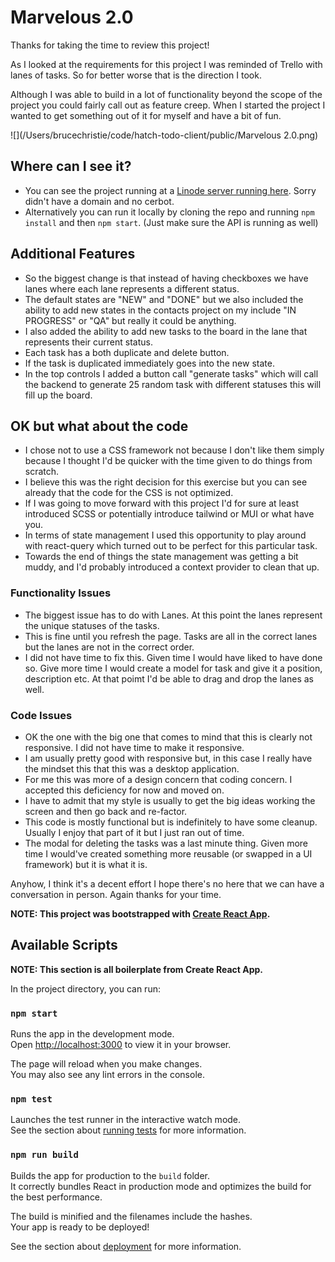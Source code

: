 # Marvelous 2.0

Thanks for taking the time to review this project!

As I looked at the requirements for this project I was reminded of Trello with lanes of tasks. So for better worse that is the direction I took.

Although I was able to build in a lot of functionality beyond the scope of the project you could fairly call out as feature creep.  When I started the project I wanted to get something out of it for myself and have a bit of fun.

![](/Users/brucechristie/code/hatch-todo-client/public/Marvelous 2.0.png)

## Where can I see it?
* You can see the project running at a [Linode server running here](http://172.105.110.150:8080/).  Sorry didn't have a domain and no cerbot.
* Alternatively you can run it locally by cloning the repo and running `npm install` and then `npm start`. (Just make sure the API is running as well)

## Additional Features
* So the biggest change is that instead of having checkboxes we have lanes where each lane represents a different status.
* The default states are "NEW" and "DONE" but we also included the ability to add new states in the contacts project on my include "IN PROGRESS" or "QA" but really it could be anything.
* I also added the ability to add new tasks to the board in the lane that  represents their current status.
* Each task has a both duplicate and delete button.
* If the task is duplicated immediately goes into the new state.
* In the top controls I added a button call "generate tasks" which will call the backend to generate 25 random task with different statuses this will fill up the board.  

## OK but what about the code
* I chose not to use a CSS framework not because I don't like them simply because I thought I'd be quicker with the time given to do things from scratch.
* I believe this was the right decision for this exercise but you can see already that the code for the CSS is not optimized.
* If I was going to move forward with this project I'd for sure at least introduced SCSS or potentially introduce tailwind or MUI or what have you.
* In terms of state management I used this opportunity to play around with react-query which turned out to be perfect for this particular task.
* Towards the end of things the state management was getting a bit muddy, and I'd probably introduced a context provider to clean that up.

### Functionality Issues
* The biggest issue has to do with Lanes.  At this point the lanes represent the unique statuses of the
tasks.
* This is fine until you refresh the page.  Tasks are all in the correct lanes but the lanes are not in the correct order.
* I did not have time to fix this.  Given time I would have liked to have done so.  Give more time I would create a model for task and give it a position, description etc.  At that poimt I'd be able to drag and drop the lanes as well.


### Code Issues
* OK the one with the big one that comes to mind that this is clearly not responsive. I did not have time to make it responsive.
* I am usually pretty good with responsive but, in this case I really have the mindset this that this was a desktop application.
* For me this was more of a design concern that coding concern. I accepted this deficiency for now and moved on.
* I have to admit that my style is usually to get the big ideas working the screen and then go back and re-factor.  
* This code is mostly functional but is indefinitely to have some cleanup. Usually I enjoy that part of it but I just ran out of time. 
* The modal for deleting the tasks was a last minute thing.  Given more time I would've created something more reusable (or swapped in a UI framework) but it is what it is.


Anyhow, I think it's a decent effort I hope there's no here that we can have a conversation in person. Again thanks for your time.


**NOTE: This project was bootstrapped with [Create React App](https://github.com/facebook/create-react-app).**




## Available Scripts

**NOTE: This section is all boilerplate from Create React App.**

In the project directory, you can run:

### `npm start`

Runs the app in the development mode.\
Open [http://localhost:3000](http://localhost:3000) to view it in your browser.

The page will reload when you make changes.\
You may also see any lint errors in the console.

### `npm test`

Launches the test runner in the interactive watch mode.\
See the section about [running tests](https://facebook.github.io/create-react-app/docs/running-tests) for more information.

### `npm run build`

Builds the app for production to the `build` folder.\
It correctly bundles React in production mode and optimizes the build for the best performance.

The build is minified and the filenames include the hashes.\
Your app is ready to be deployed!

See the section about [deployment](https://facebook.github.io/create-react-app/docs/deployment) for more information.

